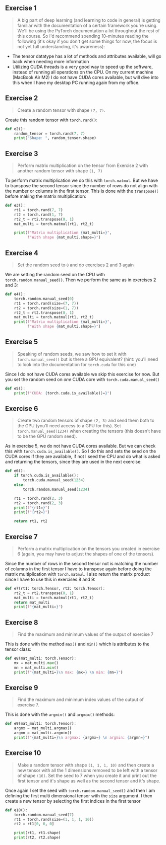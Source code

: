 ## Exercise 1 

>A big part of deep learning (and learning to code in general) is getting familiar with the documentation
of a certain framework you're using. We'll be using the PyTorch documentation a lot throughout the rest
of this course. So I'd recommend spending 10-minutes reading the following (it's okay if you don't get 
some things for now, the focus is not yet full understanding, it's awareness):


* The tensor datatype has a lot of methods and attributes available, will go 
back when needing more information 
* Utilizing CUDA threads is a very good way to speed up the software, instead
of running all operations on the CPU. On my current machine (MacBook Air M2) 
I do not have CUDA cores available, but will dive into this when I have my 
desktop PC running again from my office.

## Exercise 2 

>Create a random tensor with shape `(7, 7)`.


Create this random tensor with `torch.rand()`:

```py linenums="1"
def e2():
    random_tensor = torch.rand(7, 7)
    print("Shape: ", random_tensor.shape)
```

## Exercise 3 

>Perform matrix multiplication on the tensor from Exercise 2 with another random tensor with shape `(1, 7)`


To perform matrix multiplication we do this with `torch.matmul`. But we have to transpose the second tensor
since the number of rows do not align with the number or columns in the first tensor. This is done with the 
`transpose()` before making the matrix multiplication:

```py linenums="1"
def e3():
    rt1 = torch.rand(7, 7)
    rt2 = torch.rand(1, 7)
    rt2_t = rt2.transpose(0, 1)
    mat_multi = torch.matmul(rt1, rt2_t)

    print(f"Matrix multiplication {mat_multi=}",
          f"With shape {mat_multi.shape=}")
```

## Exercise 4 

>Set the random seed to `0` and do exercises 2 and 3 again


We are setting the random seed on the CPU with `torch.random.manual_seed()`. Then we perform the same as in 
exercises 2 and 3: 

```python linenums="1"
def e4():
    torch.random.manual_seed(0)
    rt1 = torch.rand(size=(7, 7))
    rt2 = torch.rand(size=(1, 7))
    rt2_t = rt2.transpose(0, 1)
    mat_multi = torch.matmul(rt1, rt2_t)
    print(f"Matrix multiplication {mat_multi=}",
          f"With shape {mat_multi.shape=}")
```

## Exercise 5

>Speaking of random seeds, we saw how to set it with `torch.manual_seed()` but is there a GPU equivalent? 
(hint: you'll need to look into the documentation for `torch.cuda` for this one)

Since I do not have CUDA cores available we skip this exercise for now. But you set the random seed 
on *one* CUDA core with `torch.cuda.manual_seed()`

```python linenums="1"
def e5():
    print(f"CUDA: {torch.cuda.is_available()=}")
```




## Exercise 6 

>Create two random tensors of shape `(2, 3)` and send them both to the GPU (you'll need access to a GPU for this). 
Set `torch.manual_seed(1234)` when creating the tensors (this doesn't have to be the GPU random seed).


As in exercise 5, we do not have CUDA cores available. But we can check this with `torch.cuda.is_available()`. So 
I do this and sets the seed on the CUDA cores if they are available, if not I seed the CPU and do what is asked and 
returning the tensors, since they are used in the next exercise:

```python linenums="1"
def e6():
    if torch.cuda.is_available():
        torch.cuda.manual_seed(1234)
    else:
        torch.random.manual_seed(1234)

    rt1 = torch.rand(2, 3)
    rt2 = torch.rand(2, 3)
    print(f"{rt1=}")
    print(f"{rt2=}")

    return rt1, rt2
```

## Exercise 7

>Perform a matrix multiplication on the tensors you created in exercise 6 (again, you may have to adjust the shapes of one of the tensors).

Since the number of rows in the second tensor not is matching the number of columns in the first tensor
I have to transpose again before doing the matrix multiplication with `torch.matmul`. I also return the 
matrix product since I have to use this in exercises 8 and 9:

```python linenums="1"
def e7(rt1: torch.Tensor, rt2: torch.Tensor):
    rt2_t = rt2.transpose(0, 1)
    mat_multi = torch.matmul(rt1, rt2_t)
    return mat_multi
    print(f"{mat_multi=}")
```

## Exercise 8

>Find the maximum and minimum values of the output of exercise 7

This is done with the method `max()` and `min()` which is attributes
to the tensor class:

```python linenums="1"
def e8(mat_multi: torch.Tensor):
    mx = mat_multi.max()
    mn = mat_multi.min()
    print(f"{mat_multi=}\n max: {mx=} \n min: {mn=}")

```

## Exercise 9

>Find the maximum and minimum index values of the output of exercise 7.

This is done with the `argmin()` and `argmax()` methods:

```python linenums="1"
def e9(mat_multi: torch.Tensor):
    argmx = mat_multi.argmax()
    argmn = mat_multi.argmin()
    print(f"{mat_multi=}\n argmax: {argmx=} \n argmin: {argmn=}")

```

## Exercise 10

>Make a random tensor with shape `(1, 1, 1, 10)` and then create a new tensor with all the 1 dimensions removed to be left with a tensor of shape `(10)`. 
Set the seed to 7 when you create it and print out the first tensor and it's shape as well as the second tensor and it's shape.


Once again I set the seed with `torch.random.manual_seed()` and then I am defining the first multi dimensional tensor with the 
`size` argument. I then create a new tensor by selecting the first indices in the first tensor

```python linenums="1"
def e10():
    torch.random.manual_seed(7)
    rt1 = torch.rand(size=(1, 1, 1, 10))
    rt2 = rt1[0, 0, 0]

    print(rt1, rt1.shape)
    print(rt2, rt2.shape)
```
